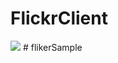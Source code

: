 # FlickrClient

<img src="https://raw.githubusercontent.com/iammert/FlickrClient/master/art/art.png"/>
# flikerSample
